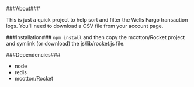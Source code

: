 ###About###

This is just a quick project to help sort and filter the Wells Fargo transaction logs.  You'll need to download a CSV file from your account page.

###Installation###
`npm install` and then copy the mcotton/Rocket project and symlink (or download) the js/lib/rocket.js file.

###Dependencies###

 - node
 - redis
 - mcotton/Rocket
